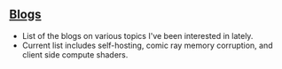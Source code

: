 ## [Blogs](https://danielmarkjones.com/blogs)
* List of the blogs on various topics I've been interested in lately.
* Current list includes self-hosting, comic ray memory corruption, and client side compute shaders.